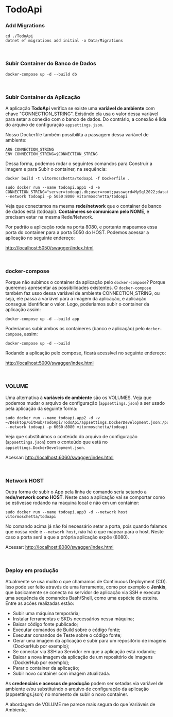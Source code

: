# TodoApi

### Add Migrations
```
cd ./TodoApi
dotnet ef migrations add initial -o Data/Migrations
```

<br>


### Subir Container do Banco de Dados
```
docker-compose up -d --build db
```

<br>


### Subir Container da Aplicação

A aplicação **TodoApi** verifica se existe uma **variável de ambiente** com chave "CONNECTION_STRING". Existindo ela usa o valor dessa variável para setar a conexão com o banco de dados. Do contrário, a conexão é lida do arquivo de configuração `appsettings.json`.

Nosso Dockerfile também possibilita a passagem dessa variável de ambiente:
```
ARG CONNECTION_STRING
ENV CONNECTION_STRING=$CONNECTION_STRING
```

Dessa forma, podemos rodar o seguintes comandos para Construir a imagem e para Subir o container, na sequência:
```
docker build -t vitormoschetta/todoapi -f Dockerfile .

sudo docker run --name todoapi.app1 -d -e CONNECTION_STRING="server=todoapi.db;user=root;password=MySql2022;database=todoapidb" --network todoapi -p 5050:8080 vitormoschetta/todoapi
```

Veja que conectamos na mesma **rede/network** que o container de banco de dados está (todoapi). **Containeres se comunicam pelo NOME**, e precisam estar na mesma Rede/Network.

Por padrão a aplicação roda na porta 8080, e portanto mapeamos essa porta do container para a porta 5050 do HOST. Podemos acessar a aplicação no seguinte endereço:

<http://localhost:5050/swagger/index.html>


<br>


### docker-compose

Porque não subimos o container da aplicação pelo `docker-compose`? Porque queremos apresentar as possibilidades existentes. O `docker-compose` também faz usso dessa variável de ambiente CONNECTION_STRING, ou seja, ele passa a variável para a imagem da aplicação, e aplicação consegue identificar o valor. Logo, poderíamos subir o container da aplicação assim:
```
docker-compose up -d --build app
```

Poderíamos subir ambos os containeres (banco e aplicação) pelo `docker-compose`, assim:
```
docker-compose up -d --build
```

Rodando a aplicação pelo compose, ficará acessível no seguinte endereço: 

<http://localhost:5000/swagger/index.html>


<br>


### VOLUME

Uma alternativa à **variáveis de ambiente** são os VOLUMES. Veja que podemos mudar o arquivo de configuração (`appsettings.json`) a ser usado pela aplicação da seguinte forma:
```
sudo docker run --name todoapi.app2 -d -v ~/Desktop/GitHub/TodoApi/TodoApi/appsettings.DockerDevelopment.json:/public/appsettings.json --network todoapi -p 6060:8080 vitormoschetta/todoapi
```
Veja que  substituímos o conteúdo do arquivo de configuração (`appsettings.json`) com o conteúdo que está no `appsettings.DockerDevelopment.json`.

Acessar: <http://localhost:6060/swagger/index.html>


<br>


### Network HOST

Outra forma de subir o App pela linha de comando seria setando a **rede/network como HOST**. Neste caso a aplicação vai se comportar como se estivesse rodando na maquina local e não em um container:
```
sudo docker run --name todoapi.app3 -d --network host vitormoschetta/todoapi
```
No comando acima já não foi necessário setar a porta, pois quando falamos que nossa rede é `--network host`, não há o que mapear para o host. Neste caso a porta será a que a própria aplicação expõe (8080).

Acessar: <http://localhost:8080/swagger/index.html>


<br>


### Deploy em produção

Atualmente se usa muito o que chamamos de Continuous Deployment (CD). Isso pode ser feito através de uma ferramente, como por exemplo o **Jenkis**, que basicamente se conecta no servidor de aplicação via SSH e executa uma sequência de comandos Bash/Shell, como uma espécie de esteira. Entre as acões realizadas estão:
- Subir uma máquina temporária;
- Instalar ferramentas e SKDs necessários nessa máquina;
- Baixar código fonte publicado;
- Executar comandos de Build sobre o código fonte;
- Executar comandos de Teste sobre o código fonte;
- Gerar uma imagem da aplicação e subir para um repositório de imagens (DockerHub por exemplo);
- Se conectar via SSH ao Servidor em que a aplicação está rodando;
- Baixar a nova imagem da aplicação de um repositório de imagens (DockerHub por exemplo);
- Parar o container da aplicação;
- Subir novo container com imagem atualizada.

As **credenciais e acessos de produção** podem ser setadas via variável de ambiente e/ou substituindo o arquivo de configuração da aplicação (appsettings.json) no momento de subir o novo container.

A abordagem de VOLUME me parece mais segura do que Variáveis de Ambiente.